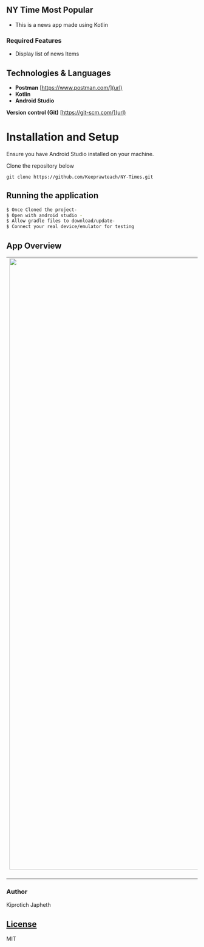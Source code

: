 ## NY Time Most Popular
- This is a news app made using Kotlin

### Required Features
- Display list of news Items 
 


## Technologies & Languages

- **Postman** [https://www.postman.com/](url)
- **Kotlin**
- **Android Studio**

**Version control (Git)** [https://git-scm.com/](url)

# Installation and Setup
Ensure you have Android Studio installed on your machine.


Clone the repository below

```
git clone https://github.com/Keeprawteach/NY-Times.git
```

## Running the application

```bash
$ Once Cloned the project- 
$ Open with android studio -
$ Allow gradle files to download/update-
$ Connect your real device/emulator for testing
``` 

## App Overview

| | | |
|:-------------------------:|:-------------------------:|:-------------------------:|
|<img width="1604" alt="Main Screen" src="https://github.com/Keeprawteach/NY-Times/blob/master/screenshots/device-2021-09-12-190450.png"> News Page |  <img width="1604" alt="Search" src="https://github.com/Keeprawteach/NY-Times/blob/master/screenshots/device-2021-09-12-190450.png"> Search Page |<img width="1604" alt="screen shot 2017-08-07 at 12 18 15 pm" src="https://github.com/Keeprawteach/NY-Times/blob/master/screenshots/device-2021-09-12-190450.png"> |Results Page|


### Author

Kiprotich Japheth

## [License](LICENSE)

MIT
